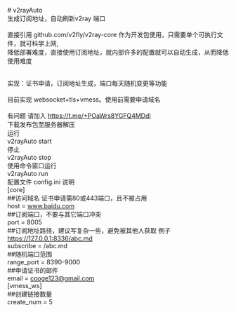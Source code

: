 \# v2rayAuto\
生成订阅地址，自动刷新v2ray 端口\
\
直接引用 github.com/v2fly/v2ray-core 作为开发包使用，只需要单个可执行文件，就可科学上网,\
降低部署难度，直接使用订阅地址，就内部许多的配置就可以自动生成，从而降低使用难度

\
实现：证书申请，订阅地址生成，端口每天随机变更等功能\
\
目前实现 websocket+tls+vmess。使用前需要申请域名\
\
有问题 请加入 <https://t.me/+POaWrs8YGFQ4MDdl>\
下载发布包至服务器解压\
运行\
v2rayAuto start\
停止\
v2rayAuto stop\
使用命令窗口运行\
v2rayAuto run\
配置文件 config.ini 说明\
[core]\
##访问域名 证书申请需80或443端口，且不被占用\
host = www.baidu.com \
##订阅端口，不要与其它端口冲突\
port = 8005\
##订阅地址路径，建议写复杂一些，避免被其他人获取 例子 https://127.0.0.1:8336/abc.md  \
subscribe = /abc.md\
##随机端口范围\
range_port = 8390-9000\
##申请证书的邮件\
email = cooge123@gmail.com\
[vmess_ws]\
##创建链接数量\
create_num = 5